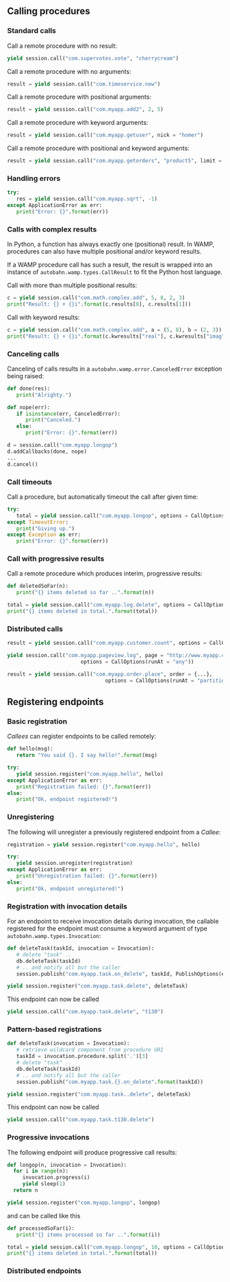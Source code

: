 ## Calling procedures

### Standard calls

Call a remote procedure with no result:

```python
yield session.call("com.supervotes.vote", "cherrycream")
```

Call a remote procedure with no arguments:

```python
result = yield session.call("com.timeservice.now")
```

Call a remote procedure with positional arguments:

```python
result = yield session.call("com.myapp.add2", 2, 5)
```

Call a remote procedure with keyword arguments:

```python
result = yield session.call("com.myapp.getuser", nick = "homer")
```

Call a remote procedure with positional and keyword arguments:

```python
result = yield session.call("com.myapp.getorders", "product5", limit = 10)
```

### Handling errors

```python
try:
   res = yield session.call("com.myapp.sqrt", -1)
except ApplicationError as err:
   print("Error: {}".format(err))
```

### Calls with complex results

In Python, a function has always exactly one (positional) result. In WAMP, procedures can also have multiple positional and/or keyword results.

If a WAMP procedure call has such a result, the result is wrapped into an instance of `autobahn.wamp.types.CallResult` to fit the Python host language.

Call with more than multiple positional results:

```python
c = yield session.call("com.math.complex.add", 5, 8, 2, 3)
print("Result: {} + {}i".format(c.results[0], c.results[1]))
```

Call with keyword results:

```python
c = yield session.call("com.math.complex.add", a = (5, 8), b = (2, 3))
print("Result: {} + {}i".format(c.kwresults["real"], c.kwresults["imag"])
```

### Canceling calls

Canceling of calls results in a `autobahn.wamp.error.CanceledError` exception being raised:

```python
def done(res):
   print("Alrighty.")

def nope(err):
   if isinstance(err, CanceledError):
      print("Canceled.")
   else:
      print("Error: {}".format(err))

d = session.call("com.myapp.longop")
d.addCallbacks(done, nope)
...
d.cancel()
```

### Call timeouts

Call a procedure, but automatically timeout the call after given time:

```python
try:
   total = yield session.call("com.myapp.longop", options = CallOptions(timeout = 10))
except TimeoutError:
   print("Giving up.")
except Exception as err:
   print("Error: {}".format(err))
```

### Call with progressive results

Call a remote procedure which produces interim, progressive results:

```python
def deletedSoFar(n):
   print("{} items deleted so far ..".format(n))

total = yield session.call("com.myapp.log.delete", options = CallOptions(onProgress = deletedSoFar))
print("{} items deleted in total.".format(total))
```

### Distributed calls

```python
result = yield session.call("com.myapp.customer.count", options = CallOptions(runAt = "all"))
```

```python
yield session.call("com.myapp.pageview.log", page = "http://www.myapp.com/page1.html",
						options = CallOptions(runAt = "any"))
```

```python
result = yield session.call("com.myapp.order.place", order = {...},
								options = CallOptions(runAt = "partition", pkey = 2391))
```


## Registering endpoints

### Basic registration

*Callees* can register endpoints to be called remotely:

```python
def hello(msg):
   return "You said {}. I say hello!".format(msg)

try:
   yield session.register("com.myapp.hello", hello)
except ApplicationError as err:
   print("Registration failed: {}".format(err))
else:
   print("Ok, endpoint registered!")
```

### Unregistering

The following will unregister a previously registered endpoint from a *Callee*:

```python
registration = yield session.register("com.myapp.hello", hello)

try:
   yield session.unregister(registration)
except ApplicationError as err:
   print("Unregistration failed: {}".format(err))
else:
   print("Ok, endpoint unregistered!")
```

### Registration with invocation details

For an endpoint to receive invocation details during invocation, the callable registered for the endpoint must consume a keyword argument of type `autobahn.wamp.types.Invocation`:

```python
def deleteTask(taskId, invocation = Invocation):
   # delete "task" ..
   db.deleteTask(taskId)
   # .. and notify all but the caller
   session.publish("com.myapp.task.on_delete", taskId, PublishOptions(exclude = [invocation.caller])

yield session.register("com.myapp.task.delete", deleteTask)
```

This endpoint can now be called

```python
yield session.call("com.myapp.task.delete", "t130")
```

### Pattern-based registrations

```python
def deleteTask(invocation = Invocation):
   # retrieve wildcard component from procedure URI
   taskId = invocation.procedure.split('.')[3]
   # delete "task" ..
   db.deleteTask(taskId)
   # .. and notify all but the caller
   session.publish("com.myapp.task.{}.on_delete".format(taskId))

yield session.register("com.myapp.task..delete", deleteTask)
```

This endpoint can now be called

```python
yield session.call("com.myapp.task.t130.delete")
```

### Progressive invocations

The following endpoint will produce progressive call results:

```python
def longop(n, invocation = Invocation):
  for i in range(n):
     invocation.progress(i)
     yield sleep(1)
  return n

yield session.register("com.myapp.longop", longop)
```

and can be called like this

```python
def processedSoFar(i):
   print("{} items processed so far ..".format(i))

total = yield session.call("com.myapp.longop", 10, options = CallOptions(onProgress = processedSoFar))
print("{} items deleted in total.".format(total))
```


### Distributed endpoints
